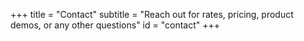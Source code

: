 +++
title = "Contact"
subtitle = "Reach out for rates, pricing, product demos, or any other questions"
id = "contact"
+++